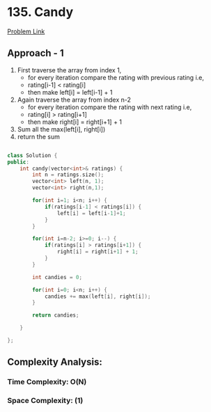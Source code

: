 # 135. Candy

[Problem Link](https://leetcode.com/problems/candy/)

## Approach - 1

1. First traverse the array from index 1,
   - for every iteration compare the rating with previous rating i.e,
   - rating[i-1] < rating[i]
   - then make left[i] = left[i-1] + 1
2. Again traverse the array from index n-2
   - for every iteration compare the rating with next rating i.e,
   - rating[i] > rating[i+1]
   - then make right[i] = right[i+1] + 1
3. Sum all the max(left[i], right[i])
4. return the sum

```c++

class Solution {
public:
    int candy(vector<int>& ratings) {
        int n = ratings.size();
        vector<int> left(n, 1);
        vector<int> right(n,1);

        for(int i=1; i<n; i++) {
            if(ratings[i-1] < ratings[i]) {
                left[i] = left[i-1]+1;
            }
        }

        for(int i=n-2; i>=0; i--) {
            if(ratings[i] > ratings[i+1]) {
                right[i] = right[i+1] + 1;
            }
        }

        int candies = 0;

        for(int i=0; i<n; i++) {
            candies += max(left[i], right[i]);
        }

        return candies;

    }

};

```

## Complexity Analysis:

### Time Complexity: O(N)

### Space Complexity: (1)
